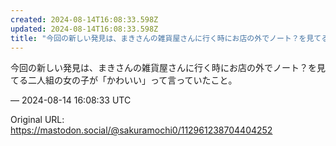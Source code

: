 ```yaml
---
created: 2024-08-14T16:08:33.598Z
updated: 2024-08-14T16:08:33.598Z
title: "今回の新しい発見は、まきさんの雑貨屋さんに行く時にお店の外でノート？を見てる二人組の女の子が「かわいい」って言っていたこと。[...]"
---
```


<p>今回の新しい発見は、まきさんの雑貨屋さんに行く時にお店の外でノート？を見てる二人組の女の子が「かわいい」って言っていたこと。</p>

&mdash; 2024-08-14 16:08:33 UTC

Original URL: https://mastodon.social/@sakuramochi0/112961238704404252
